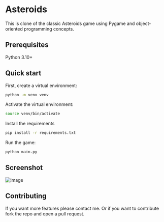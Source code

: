 # Asteroids

This is clone of the classic Asteroids game using Pygame and
object-oriented programming concepts.

## Prerequisites

Python 3.10+

## Quick start

First, create a virtual environment:
```bash
python -m venv venv
```

Activate the virtual environment:
```bash
source venv/bin/activate
```

Install the requirements
```bash
pip install -r requirements.txt
```

Run the game:
```bash
python main.py
```

## Screenshot
![image](https://github.com/user-attachments/assets/2bebe92f-7bab-4aa7-891f-cedf5729a9ad)

## Contributing

If you want more features please contact me. Or if you want
to contribute fork the repo and open a pull request.
